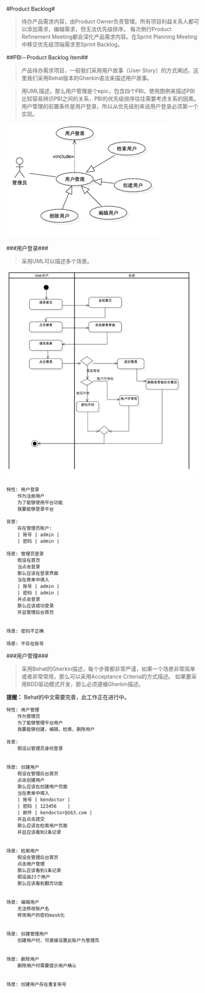 #Product Backlog#

> 待办产品需求内容，由Product Owner负责管理。所有项目利益关系人都可以添加需求，编辑需求，但无法优先级排序。
> 每次例行Product Refinement Meeting都会深化产品需求内容。在Sprint Planning Meeting中移交优先级顶端需求至Sprint Backlog。


##PBI－Product Backlog Item##

> 产品待办需求项目，一般我们采用用户故事（User Story）的方式阐述。这里我们采用Behat版本的Gherkin语法来描述用户故事。

> 用UML描述，那么用户管理是个epic，包含四个PBI。使用图例来描述PBI比较容易辨识PBI之间的关系，PBI的优先级排序往往需要考虑关系的因素。
> 用户管理的前置条件是用户登录，所以从优先级别来说用户登录必须第一个实现。

![用户管理](./images/PBI__用户管理_0.png)

###用户登录###

> 采用UML可以描述多个场景。

![用户登录.](./images/场景描述_用户登录.png)

    特性: 用户登录
        作为注册用户
        为了能够使用平台功能
        我要能够登录平台
    
    背景:
        存在管理员账户:
        | 账号 | admin |
        | 密码 | admin |

    场景: 管理员登录
        假设在首页
        当点击登录
        那么应该在登录界面
        当在表单中填入
        | 账号 | admin |
        | 密码 | admin |
        并点击登录
        那么应该成功登录
        并且管理后台首页
        

    场景: 密码不正确
    
    场景: 不存在账号

###用户管理###

> 采用Behat的Gherkin描述，每个步骤都非常严谨，如果一个场景非常简单或者非常常用，那么可以采用Acceptance Criteria的方式描述。
> 如果要采用BDD驱动模式开发，那么必须遵循Gherkin描述。

**提醒：** Behat的中文需要完善，此工作正在进行中。


    特性: 用户管理
        作为管理员
        为了能够管理平台用户
        我要能够创建，编辑，检索，删除用户

    背景:
        假设以管理员身份登录


    场景: 创建用户
        假设在管理后台首页
        点击创建用户
        那么应该在创建用户页面
        当在表单中填入
        | 账号 | kendoctor |
        | 密码 | 123456    |
        | 邮件 | kendoctor@163.com |
        并且点击提交
        那么应该在检索用户页面
        并且应该看到2条记录
        

    场景: 检索用户
        假设在管理后台首页
        点击用户管理
        那么应该看到1条记录
        假设由21个用户
        那么应该看到翻页功能
        

    场景: 编辑用户
        无法修改账户名
        修改用户的密码mask化


    场景: 创建管理用户
        创建用户时，可直接设置此账户为管理员
        
    
    场景: 删除用户
        删除用户时需要提示用户确认
        

    场景: 创建用户存在重复账号




